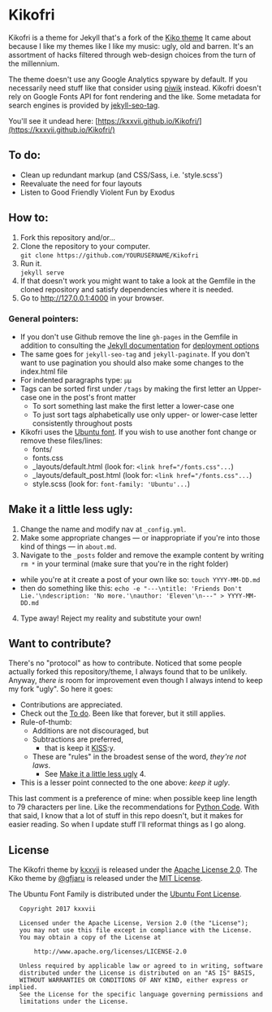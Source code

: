 # Kikofri

Kikofri is a theme for Jekyll that's a fork of the [Kiko theme][1] It came
about because I like my themes like I like my music: ugly, old and barren. It's
an assortment of hacks filtered through web-design choices from the turn of the
millennium.

The theme doesn't use any Google Analytics spyware by default. If you
necessarily need stuff like that consider using [piwik][2] instead. Kikofri
doesn't rely on Google Fonts API for font rendering and the like. Some metadata
for search engines is provided by [jekyll-seo-tag][3].

You'll see it undead here: 
[https://kxxvii.github.io/Kikofri/](https://kxxvii.github.io/Kikofri/)

[1]: https://github.com/gfjaru/Kiko
[2]: https://github.com/piwik/piwik
[3]: https://github.com/jekyll/jekyll-seo-tag

## To do:

* Clean up redundant markup (and CSS/Sass, i.e. 'style.scss')
* Reevaluate the need for four layouts
* Listen to Good Friendly Violent Fun by Exodus

## How to:

1. Fork this repository and/or...
2. Clone the repository to your computer.<br />`git clone
   https://github.com/YOURUSERNAME/Kikofri`
3. Run it.<br />`jekyll serve`
4. If that doesn't work you might want to take a look at the Gemfile in the
   cloned repository and satisfy dependencies where it is needed.
5. Go to http://127.0.0.1:4000 in your browser.

### General pointers:

* If you don't use Github remove the line `gh-pages` in the Gemfile in addition
  to consulting the [Jekyll documentation](https://jekyllrb.com/docs/home/) for
  [deployment options](https://jekyllrb.com/docs/deployment-methods/)
* The same goes for `jekyll-seo-tag` and `jekyll-paginate`. If you don't want
  to use pagination you should also make some changes to the index.html file
* For indented paragraphs type: `µµ`
* Tags can be sorted first under `/tags` by making the first letter an
  Upper-case one in the post's front matter
    - To sort something last make the first letter a lower-case one 
    - To just sort tags alphabetically use only upper- or lower-case letter
      consistently throughout posts
* Kikofri uses the [Ubuntu font](http://font.ubuntu.com/). If you wish to use
  another font change or remove these files/lines:
    - fonts/
    - fonts.css
    - \_layouts/default.html (look for: `<link href="/fonts.css"...`)  
    - \_layouts/default_post.html (look for: `<link href="/fonts.css"...`)
    - style.scss (look for: `font-family: 'Ubuntu'...`)

## Make it a little less ugly:

1. Change the name and modify nav at `_config.yml`.
2. Make some appropriate changes — or inappropriate if you're into those kind
of things — in `about.md`.
3. Navigate to the `_posts` folder and remove the example content by writing
`rm *` in your terminal (make sure that you're in the right folder)
 - while you're at it create a post of your own like so: `touch YYYY-MM-DD.md`
 - then do something like this: `echo -e "---\ntitle: 'Friends Don't
   Lie.'\ndescription: 'No more.'\nauthor: 'Eleven'\n---" > YYYY-MM-DD.md`
4. Type away! Reject my reality and substitute your own!

## Want to contribute?

There's no "protocol" as how to contribute. Noticed that some people actually
forked this repository/theme, I always found that to be unlikely. Anyway,
_there is_ room for improvement even though I always intend to keep my fork
"ugly". So here it goes:

* Contributions are appreciated. 
* Check out the [To do](#to-do). Been like that forever, but it still applies.
* Rule-of-thumb:
  - Additions are not discouraged, but
  - Subtractions are preferred,
    - that is keep it [KISS](https://en.wiktionary.org/wiki/KISS_principle):y.
  - These are "rules" in the broadest sense of the word, _they're not laws_.
    - See [Make it a little less ugly](#make-it-a-little-less-ugly) 4.
* This is a lesser point connected to the one above: _keep it ugly_.

This last comment is a preference of mine: when possible keep line length to 79
characters per line. Like the recommendations for [Python Code](). With that said, I know that a lot of stuff in this repo
doesn't, but it makes for easier reading. So when I update stuff I'll reformat
things as I go along.

[4]: http://pep8.org/#maximum-line-length

## License

The Kikofri theme by [kxxvii](https://github.com/kxxvii) is released under the
[Apache License 2.0](http://www.apache.org/licenses/LICENSE-2.0). The Kiko
theme by [@gfjaru](https://github.com/gfjaru) is released under the [MIT 
License](https://opensource.org/licenses/MIT). 

The Ubuntu Font Family is distributed under the [Ubuntu Font License][5].

[5]: http://font.ubuntu.com/licence/

```
   Copyright 2017 kxxvii

   Licensed under the Apache License, Version 2.0 (the "License");
   you may not use this file except in compliance with the License.
   You may obtain a copy of the License at

       http://www.apache.org/licenses/LICENSE-2.0

   Unless required by applicable law or agreed to in writing, software
   distributed under the License is distributed on an "AS IS" BASIS,
   WITHOUT WARRANTIES OR CONDITIONS OF ANY KIND, either express or implied.
   See the License for the specific language governing permissions and
   limitations under the License.
```
